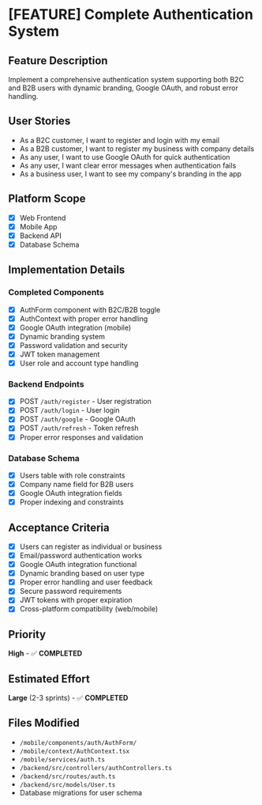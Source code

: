 # [FEATURE] Complete Authentication System

## Feature Description

Implement a comprehensive authentication system supporting both B2C and B2B users with dynamic branding, Google OAuth, and robust error handling.

## User Stories

- As a B2C customer, I want to register and login with my email
- As a B2B customer, I want to register my business with company details
- As any user, I want to use Google OAuth for quick authentication
- As any user, I want clear error messages when authentication fails
- As a business user, I want to see my company's branding in the app

## Platform Scope

- [x] Web Frontend
- [x] Mobile App
- [x] Backend API
- [x] Database Schema

## Implementation Details

### Completed Components

- [x] AuthForm component with B2C/B2B toggle
- [x] AuthContext with proper error handling
- [x] Google OAuth integration (mobile)
- [x] Dynamic branding system
- [x] Password validation and security
- [x] JWT token management
- [x] User role and account type handling

### Backend Endpoints

- [x] POST `/auth/register` - User registration
- [x] POST `/auth/login` - User login
- [x] POST `/auth/google` - Google OAuth
- [x] POST `/auth/refresh` - Token refresh
- [x] Proper error responses and validation

### Database Schema

- [x] Users table with role constraints
- [x] Company name field for B2B users
- [x] Google OAuth integration fields
- [x] Proper indexing and constraints

## Acceptance Criteria

- [x] Users can register as individual or business
- [x] Email/password authentication works
- [x] Google OAuth integration functional
- [x] Dynamic branding based on user type
- [x] Proper error handling and user feedback
- [x] Secure password requirements
- [x] JWT tokens with proper expiration
- [x] Cross-platform compatibility (web/mobile)

## Priority

**High** - ✅ **COMPLETED**

## Estimated Effort

**Large** (2-3 sprints) - ✅ **COMPLETED**

## Files Modified

- `/mobile/components/auth/AuthForm/`
- `/mobile/context/AuthContext.tsx`
- `/mobile/services/auth.ts`
- `/backend/src/controllers/authControllers.ts`
- `/backend/src/routes/auth.ts`
- `/backend/src/models/User.ts`
- Database migrations for user schema
